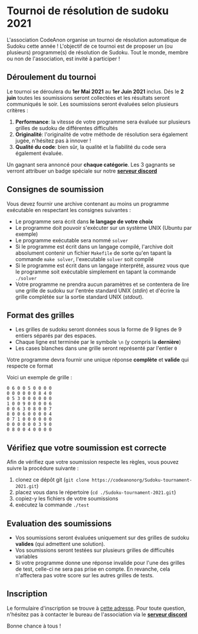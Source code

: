 # Tournoi de résolution de sudoku 2021

L'association CodeAnon organise un tournoi de résolution automatique de Sudoku cette année ! L'objectif de ce tournoi est de proposer un (ou plusieurs) programme(s) de résolution de Sudoku.
Tout le monde, membre ou non de l'association, est invité à participer !

## Déroulement du tournoi

Le tournoi se déroulera du **1er Mai 2021** au **1er Juin 2021** inclus. Dés le **2 juin** toutes les soumissions seront collectées et les résultats seront communiqués le soir. Les soumissions seront évaluées selon plusieurs critères :

1. **Performance**: la vitesse de votre programme sera évaluée sur plusieurs grilles de sudoku de différentes difficultés
2. **Originalité**: l'originalité de votre méthode de résolution sera également jugée, n'hésitez pas à innover !
3. **Qualité du code**: bien sûr, la qualité et la fiabilité du code sera également évaluée.

Un gagnant sera annoncé pour **chaque catégorie**. Les 3 gagnants se verront attribuer un badge spéciale sur notre **[serveur discord](https://codeanon.org/discord/)**


## Consignes de soumission

Vous devez fournir une archive contenant au moins un programme exécutable en respectant les consignes suivantes :
+ Le programme sera écrit dans **le langage de votre choix**
+ Le programme doit pouvoir s'exécuter sur un système UNIX (Ubuntu par exemple)
+ Le programme exécutable sera nommé `solver`
+ Si le programme est écrit dans un langage compilé, l'archive doit absolument contenir un fichier `Makefile` de sorte qu'en tapant la commande `make solver`, l'executable `solver` soit compilé
+ Si le programme est écrit dans un langage interprété, assurez vous que le programme soit exécutable simplement en tapant la commande `./solver`
+ Votre programme ne prendra aucun paramètres et se contentera de lire une grille de sudoku sur l'entrée standard UNIX (*stdin*) et d'écrire la grille complétée sur la sortie standard UNIX (*stdout*).
  
## Format des grilles

+ Les grilles de sudoku seront données sous la forme de 9 lignes de 9 entiers séparés par des espaces.
+ Chaque ligne est terminée par le symbole `\n` (y compris la **dernière**)
+ Les cases blanches dans une grille seront représenté par l'entier `0`
  
Votre programme devra fournir une unique réponse **complète** et **valide** qui respecte ce format

Voici un exemple de grille :

```
0 6 0 0 5 0 0 0 0
0 0 0 0 0 0 8 4 0
0 5 3 0 0 0 0 0 0
1 0 0 9 0 0 0 0 6
0 0 6 3 0 8 0 0 7
8 0 0 6 0 0 0 0 4
0 7 1 0 0 0 0 0 0
0 0 0 0 0 0 3 9 0
0 8 0 0 4 0 0 0 0
```

## Vérifiez que votre soumission est correcte

Afin de vérifiez que votre soumission respecte les règles, vous pouvez suivre la procédure suivante :

1. clonez ce dépôt git (`git clone https://codeanonorg/Sudoku-tournament-2021.git`)
2. placez vous dans le répertoire (`cd ./Sudoku-tournament-2021.git`)
3. copiez-y les fichiers de votre soumissions
4. exécutez la commande `./test`

## Evaluation des soumissions

+ Vos soumissions seront évaluées uniquement sur des grilles de sudoku **valides** (qui admettent une solution).
+ Vos soumissions seront testées sur plusieurs grilles de difficultés variables
+ Si votre programme donne une réponse invalide pour l'une des grilles de test, celle-ci ne sera pas prise en compte. En revanche, cela n'affectera pas votre score sur les autres grilles de tests.

## Inscription

Le formulaire d'inscription se trouve à [cette adresse](https://forms.gle/dazkNZcMjmM6g4Ag9).
Pour toute question, n'hésitez pas à contacter le bureau de l'association via le **[serveur discord](https://codeanon.org/discord)**

Bonne chance à tous !


